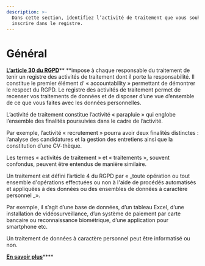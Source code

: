 ```yaml
---
description: >-
  Dans cette section, identifiez l’activité de traitement que vous souhaitez
  inscrire dans le registre.
---
```


# Général

[**L’article 30 du RGPD**](https://www.cnil.fr/fr/reglement-europeen-protection-donnees/chapitre4)** **impose à chaque responsable du traitement de tenir un registre des activités de traitement dont il porte la responsabilité. Il constitue le premier élément d’ « accountability » permettant de démontrer le respect du RGPD. Le registre des activités de traitement permet de recenser vos traitements de données et de disposer d’une vue d’ensemble de ce que vous faites avec les données personnelles.

L’activité de traitement constitue l’activité « parapluie  » qui englobe l’ensemble des finalités poursuivies dans le cadre de l’activité.&#x20;

Par exemple, l’activité « recrutement » pourra avoir deux finalités distinctes : l’analyse des candidatures et la gestion des entretiens ainsi que la constitution d’une CV-thèque.&#x20;

Les termes « activités de traitement » et « traitements », souvent confondus, peuvent être entendus de manière similaire.&#x20;

Un traitement est défini l’article 4 du RGPD par « _toute opération ou tout ensemble d'opérations effectuées ou non à l'aide de procédés automatisés et appliquées à des données ou des ensembles de données à caractère personnel _».&#x20;

Par exemple, il s’agit d’une base de données, d’un tableau Excel, d’une installation de vidéosurveillance, d’un système de paiement par carte bancaire ou reconnaissance biométrique, d’une application pour smartphone etc.&#x20;

Un traitement de données à caractère personnel peut être informatisé ou non.

[**En savoir plus**](https://www.cnil.fr/fr/RGDP-le-registre-des-activites-de-traitement)****
